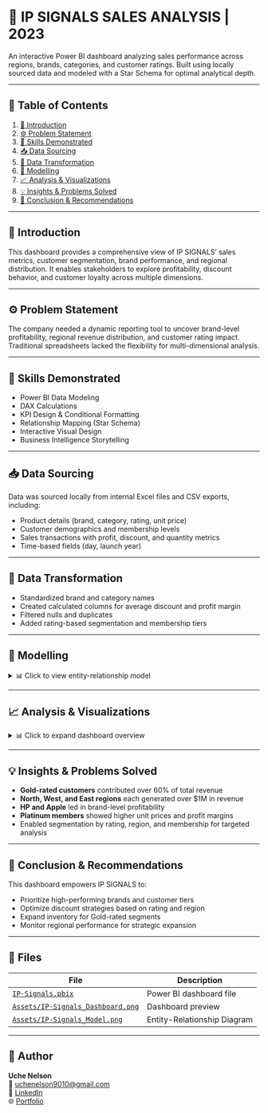 # 📡 IP SIGNALS SALES ANALYSIS | 2023

An interactive Power BI dashboard analyzing sales performance across regions, brands, categories, and customer ratings. Built using locally sourced data and modeled with a Star Schema for optimal analytical depth.

---

## 🧩 Table of Contents
1. [📘 Introduction](#-introduction)
2. [⚙️ Problem Statement](#-problem-statement)
3. [🧠 Skills Demonstrated](#-skills-demonstrated)
4. [📥 Data Sourcing](#-data-sourcing)
5. [🔄 Data Transformation](#-data-transformation)
6. [🧩 Modelling](#-modelling)
7. [📈 Analysis & Visualizations](#-analysis--visualizations)
8. [💡 Insights & Problems Solved](#-insights--problems-solved)
9. [🧾 Conclusion & Recommendations](#-conclusion--recommendations)

---

## 📘 Introduction
This dashboard provides a comprehensive view of IP SIGNALS’ sales metrics, customer segmentation, brand performance, and regional distribution. It enables stakeholders to explore profitability, discount behavior, and customer loyalty across multiple dimensions.

---

## ⚙️ Problem Statement
The company needed a dynamic reporting tool to uncover brand-level profitability, regional revenue distribution, and customer rating impact. Traditional spreadsheets lacked the flexibility for multi-dimensional analysis.

---

## 🧠 Skills Demonstrated
- Power BI Data Modeling  
- DAX Calculations  
- KPI Design & Conditional Formatting  
- Relationship Mapping (Star Schema)  
- Interactive Visual Design  
- Business Intelligence Storytelling  

---

## 📥 Data Sourcing
Data was sourced locally from internal Excel files and CSV exports, including:
- Product details (brand, category, rating, unit price)  
- Customer demographics and membership levels  
- Sales transactions with profit, discount, and quantity metrics  
- Time-based fields (day, launch year)

---

## 🔄 Data Transformation
- Standardized brand and category names  
- Created calculated columns for average discount and profit margin  
- Filtered nulls and duplicates  
- Added rating-based segmentation and membership tiers

---

## 🧩 Modelling
<details>
<summary>📊 Click to view entity-relationship model</summary>

**Data Model Type:** ⭐ **Star Schema**

**Fact Table:**
- `Sales`: channel, customer_id, product_id, quantity, discount, profit, rating, day  

**Dimension Tables:**
- `Customer`: age, gender, region, membership, preferred category  
- `Product`: brand, category, launch year, unit price, rating, supplier  

**Relationships:**
- `Customer.customer_id` → `Sales.customer_id`  
- `Product.product_id` → `Sales.product_id`  

📷 [View Screenshot](./Assets/IP-Signals_Model.png)
</details>

---

## 📈 Analysis & Visualizations
<details>
<summary>📊 Click to expand dashboard overview</summary>

**Top KPIs:**
- Unit Price: $4.68K  
- Discount: 0.65  
- Profit: $1.017K  
- Sales: 7K  

**Visuals Include:**
- Rating by Revenue: Pie chart (Gold, Silver, Bronze)  
- Rating & Profit by Brand: Bar chart (HP, Apple, Canon, JBL, etc.)  
- Region by Revenue: Pie chart (North, West, East, South)  
- Detailed Sales Table: Region, Category, Membership, Rating, Profit, Customers  

📷 [View Screenshot](./Assets/IP-Signals_Dashboard.png)
</details>

---

## 💡 Insights & Problems Solved
- **Gold-rated customers** contributed over 60% of total revenue  
- **North, West, and East regions** each generated over $1M in revenue  
- **HP and Apple** led in brand-level profitability  
- **Platinum members** showed higher unit prices and profit margins  
- Enabled segmentation by rating, region, and membership for targeted analysis

---

## 🧾 Conclusion & Recommendations
This dashboard empowers IP SIGNALS to:
- Prioritize high-performing brands and customer tiers  
- Optimize discount strategies based on rating and region  
- Expand inventory for Gold-rated segments  
- Monitor regional performance for strategic expansion  

---

## 📂 Files

| File | Description |
|------|-------------|
| [`IP-Signals.pbix`](./IP-Signals.pbix) | Power BI dashboard file |
| [`Assets/IP-Signals_Dashboard.png`](./Assets/IP-Signals_Dashboard.png) | Dashboard preview |
| [`Assets/IP-Signals_Model.png`](./Assets/IP-Signals_Model.png) | Entity-Relationship Diagram |

---

## 💬 Author

**Uche Nelson**  
📧 [uchenelson9010@gmail.com](mailto:uchenelson9010@gmail.com)  
🔗 [LinkedIn](https://www.linkedin.com/in/uche-chukwuemeka-nelson/)  
🌐 [Portfolio](https://datascienceportfol.io/UcheNelson)
